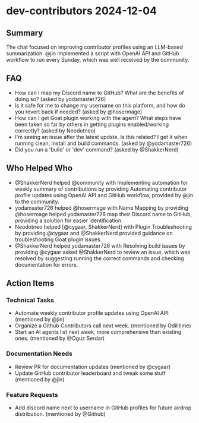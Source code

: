 # dev-contributors 2024-12-04

## Summary
The chat focused on improving contributor profiles using an LLM-based summarization. @jin implemented a script with OpenAI API and GitHub workflow to run every Sunday, which was well received by the community.

## FAQ
- How can I map my Discord name to GitHub? What are the benefits of doing so? (asked by yodamaster726)
- Is it safe for me to change my username on this platform, and how do you revert back if needed? (asked by @hosermage)
- How can I get Goat plugin working with the agent? What steps have been taken so far by others in getting plugins enabled/working correctly? (asked by Neodotneo)
- I'm seeing an issue after the latest update. Is this related? I get it when running clean, install and build commands. (asked by @yodamaster726)
- Did you run a 'build' or 'dev' command? (asked by @ShakkerNerd)

## Who Helped Who
- @ShakkerNerd helped @community with Implementing automation for weekly summary of contributions by providing Automating contributor profile updates using OpenAI API and GitHub workflow, provided by @jin to the community.
- yodamaster726 helped @hosermage with Name Mapping by providing @hosermage helped yodamaster726 map their Discord name to GitHub, providing a solution for easier identification.
- Neodotneo helped [@cygaar, ShakkerNerd] with Plugin Troubleshooting by providing @cygaar and @ShakkerNerd provided guidance on troubleshooting Goat plugin issues.
- @ShakkerNerd helped yodamaster726 with Resolving build issues by providing @cygaar asked @ShakkerNerd to review an issue, which was resolved by suggesting running the correct commands and checking documentation for errors.

## Action Items

### Technical Tasks
- Automate weekly contributor profile updates using OpenAI API (mentioned by @jin)
- Organize a Github Contributors call next week. (mentioned by Odilitime)
- Start an AI agents list next week, more comprehensive than existing ones. (mentioned by @Oguz Serdar)

### Documentation Needs
- Review PR for documentation updates (mentioned by @cygaar)
- Update GitHub contributor leaderboard and tweak some stuff (mentioned by @jin)

### Feature Requests
- Add discord name next to username in GitHub profiles for future airdrop distribution. (mentioned by @Github)